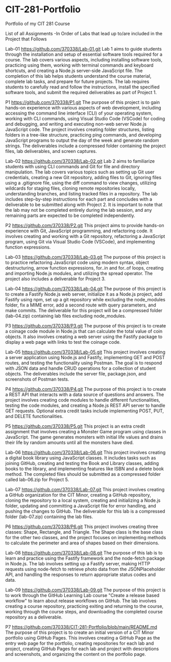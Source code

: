 # CIT-281-Portfolio
Portfolio of my CIT 281 Course

List of all Assignments
-In Order of Labs that lead up to/are included in the Project that Follows

Lab-01
https://github.com/370338/Lab-01.git
Lab 1 aims to guide students through the installation and setup of essential software tools required for a course. The lab covers various aspects, including installing software tools, practicing using them, working with terminal commands and keyboard shortcuts, and creating a Node.js server-side JavaScript file. The completion of this lab helps students understand the course material, complete lab tasks, and prepare for future projects. The lab requires students to carefully read and follow the instructions, install the specified software tools, and submit the required deliverables as part of Project 1.

P1
https://github.com/370338/P1.git
The purpose of this project is to gain hands-on experience with various aspects of web development, including accessing the command line interface (CLI) of your operating system, working with CLI commands, using Visual Studio Code (VSCode) for coding and debugging, and writing and executing non-web server Node.js JavaScript code. The project involves creating folder structures, listing folders in a tree-like structure, practicing ping commands, and developing JavaScript programs to output the day of the week and generate random strings. The deliverables include a compressed folder containing the project files, lab deliverables, and screen captures.

Lab-02
https://github.com/370338/Lab-02.git
Lab 2 aims to familiarize students with using CLI commands and Git for file and directory manipulation. The lab covers various topics such as setting up Git user credentials, creating a new Git repository, adding files to Git, ignoring files using a .gitignore file, using the diff command to view changes, utilizing wildcards for staging files, cloning remote repositories locally, understanding branches, and listing tracked files in a repository. The lab includes step-by-step instructions for each part and concludes with a deliverable to be submitted along with Project 2. It is important to note that the lab may not be completed entirely during the lab session, and any remaining parts are expected to be completed independently.

P2
https://github.com/370338/P2.git
This project aims to provide hands-on experience with Git, JavaScript programming, and refactoring code. It involves creating and working with a Git repository, refactoring a JavaScript program, using Git via Visual Studio Code (VSCode), and implementing function expressions.

Lab-03
https://github.com/370338/Lab-03.git
The purpose of this project is to practice refactoring JavaScript code using modern syntax, object destructuring, arrow function expressions, for..in and for..of loops, creating and importing Node.js modules, and utilizing the spread operator. The project also includes a deliverable for Project 3.

Lab-04
https://github.com/370338/Lab-04.git
The purpose of this project is to create a Fastify Node.js web server, initialize it as a Node.js project, add Fastify using npm, set up a git repository while excluding the node_modules folder, fix a MIME error, add a second route with query parameters, and make commits. The deliverable for this project will be a compressed folder (lab-04.zip) containing lab files excluding node_modules.

P3
https://github.com/370338/P3.git
The purpose of this project is to create a coinage code module in Node.js that can calculate the total value of coin objects. It also involves creating a web server using the Fastify package to display a web page with links to test the coinage code.

Lab-05
https://github.com/370338/Lab-05.git
This project involves creating a server application using Node.js and Fastify, implementing GET and POST routes, and testing the functionality using Postman. The goal is to respond with JSON data and handle CRUD operations for a collection of student objects. The deliverables include the server file, package.json, and screenshots of Postman tests.

P4
https://github.com/370338/P4.git
The purpose of this project is to create a REST API that interacts with a data source of questions and answers. The project involves creating code modules to handle different functionalities, testing the code modules, and creating a Node.js REST API server to handle GET requests. Optional extra credit tasks include implementing POST, PUT, and DELETE functionalities.

P5
https://github.com/370338/P5.git
This project is an extra credit assignment that involves creating a Monster Game program using classes in JavaScript. The game generates monsters with initial life values and drains their life by random amounts until all the monsters have died.

Lab-06
https://github.com/370338/Lab-06.git
This project involves creating a digital book library using JavaScript classes. It includes tasks such as joining GitHub, creating and testing the Book and Library classes, adding books to the library, and implementing features like ISBN and a delete book method. The completed files should be submitted as a compressed folder called lab-06.zip for Project 5.

Lab-07
https://github.com/370338/Lab-07.git
This project involves creating a GitHub organization for the CIT Minor, creating a GitHub repository, cloning the repository to a local system, creating and initializing a Node.js folder, updating and committing a JavaScript file for error handling, and pushing the changes to GitHub. The deliverable for this lab is a compressed folder (lab-07.zip) containing the lab files.

P6
https://github.com/370338/P6.git
This project involves creating three classes: Shape, Rectangle, and Triangle. The Shape class is the base class for the other two classes, and the project focuses on implementing methods to calculate the perimeter and area of shapes based on their dimensions.

Lab-08
https://github.com/370338/Lab-08.git
The purpose of this lab is to learn and practice using the Fastify framework and the node-fetch package in Node.js. The lab involves setting up a Fastify server, making HTTP requests using node-fetch to retrieve photo data from the JSONPlaceholder API, and handling the responses to return appropriate status codes and data.

Lab-09
https://github.com/370338/Lab-09.git
The purpose of this project is to work through the GitHub Learning Lab course "Create a release based workflow" to learn about release workflows on GitHub. The lab involves creating a course repository, practicing exiting and returning to the course, working through the course steps, and downloading the completed course repository as a deliverable.

P7
https://github.com/370338/CIT-281-Portfolio/blob/main/README.md
The purpose of this project is to create an initial version of a CIT Minor portfolio using GitHub Pages. This involves creating a GitHub Page as the entry web page for the portfolio, creating repositories for each lab and project, creating GitHub Pages for each lab and project with descriptions and screenshots, and organizing the content on the portfolio page.
